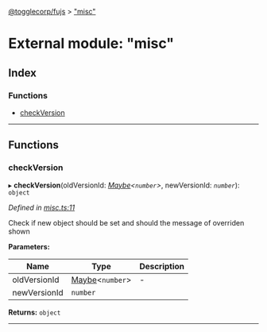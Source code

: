 [@togglecorp/fujs](../README.md) > ["misc"](../modules/_misc_.md)

# External module: "misc"

## Index

### Functions

* [checkVersion](_misc_.md#checkversion)

---

## Functions

<a id="checkversion"></a>

###  checkVersion

▸ **checkVersion**(oldVersionId: *[Maybe](_declarations_.md#maybe)<`number`>*, newVersionId: *`number`*): `object`

*Defined in [misc.ts:11](https://github.com/toggle-corp/fujs/blob/bd560f8/src/misc.ts#L11)*

Check if new object should be set and should the message of overriden shown

**Parameters:**

| Name | Type | Description |
| ------ | ------ | ------ |
| oldVersionId | [Maybe](_declarations_.md#maybe)<`number`> |  \- |
| newVersionId | `number` |   |

**Returns:** `object`

___

